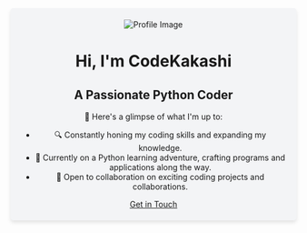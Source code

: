 <!DOCTYPE html>
<html>
<head>
<style>
  /* Add some style to the container */
  .container {
    background-color: #f3f4f6;
    padding: 20px;
    border-radius: 5px;
    box-shadow: 0 4px 6px rgba(0, 0, 0, 0.1);
    text-align: center;
  }

  /* Style your profile image */
  .profile-image {
    border-radius: 50%;
    width: 150px;
    height: 150px;
    object-fit: cover;
    margin: 20px auto;
  }

  /* Style the headings */
  h1, h2 {
    color: #333;
  }

  /* Add a button style */
  .btn {
    background-color: #4caf50;
    color: white;
    padding: 10px 20px;
    text-align: center;
    text-decoration: none;
    display: inline-block;
    font-size: 16px;
    margin: 10px 2px;
    cursor: pointer;
    border-radius: 5px;
  }
</style>
</head>
<body>
  <div class="container">
    <img src="your-profile-image-url.jpg" alt="Profile Image" class="profile-image">
    <h1>Hi, I'm CodeKakashi</h1>
    <h2>A Passionate Python Coder</h2>
    <p>🚀 Here's a glimpse of what I'm up to:</p>
    <ul>
      <li>🔍 Constantly honing my coding skills and expanding my knowledge.</li>
      <li>🌱 Currently on a Python learning adventure, crafting programs and applications along the way.</li>
      <li>🤝 Open to collaboration on exciting coding projects and collaborations.</li>
    </ul>
    <a href="mailto:haarishss2018@gmail.com" class="btn">Get in Touch</a>
  </div>
</body>
</html>
